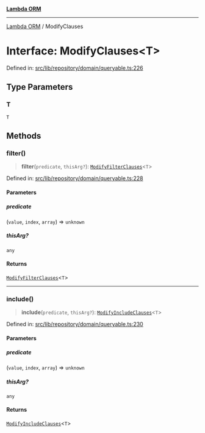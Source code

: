 [**Lambda ORM**](../README.md)

***

[Lambda ORM](../README.md) / ModifyClauses

# Interface: ModifyClauses\<T\>

Defined in: [src/lib/repository/domain/queryable.ts:226](https://github.com/lambda-orm/lambdaorm-base/blob/5f10bdc7d0f008296efbcbe89bc2bf1ed03aaaef/src/lib/repository/domain/queryable.ts#L226)

## Type Parameters

### T

`T`

## Methods

### filter()

> **filter**(`predicate`, `thisArg?`): [`ModifyFilterClauses`](ModifyFilterClauses.md)\<`T`\>

Defined in: [src/lib/repository/domain/queryable.ts:228](https://github.com/lambda-orm/lambdaorm-base/blob/5f10bdc7d0f008296efbcbe89bc2bf1ed03aaaef/src/lib/repository/domain/queryable.ts#L228)

#### Parameters

##### predicate

(`value`, `index`, `array`) => `unknown`

##### thisArg?

`any`

#### Returns

[`ModifyFilterClauses`](ModifyFilterClauses.md)\<`T`\>

***

### include()

> **include**(`predicate`, `thisArg?`): [`ModifyIncludeClauses`](ModifyIncludeClauses.md)\<`T`\>

Defined in: [src/lib/repository/domain/queryable.ts:230](https://github.com/lambda-orm/lambdaorm-base/blob/5f10bdc7d0f008296efbcbe89bc2bf1ed03aaaef/src/lib/repository/domain/queryable.ts#L230)

#### Parameters

##### predicate

(`value`, `index`, `array`) => `unknown`

##### thisArg?

`any`

#### Returns

[`ModifyIncludeClauses`](ModifyIncludeClauses.md)\<`T`\>
